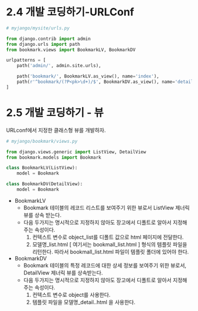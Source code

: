 # 2.4 개발 코딩하기-URLConf

```python
# myjango/mysite/urls.py

from django.contrib import admin
from django.urls import path
from bookmark.views import BookmarkLV, BookmarkDV

urlpatterns = [
    path('admin/', admin.site.urls),

	path('bookmark/', BookmarkLV.as_view(), name='index'),
	path(r'^bookmark/(?P<pk>\d+)/$', BookmarkDV.as_view(), name='detail'),
]
```



# 2.5 개발 코딩하기 - 뷰

URLconf에서 지정한 클래스형 뷰를 개발하자.

```python
# myjango/bookmark/views.py

from django.views.generic import ListView, DetailView
from bookmark.models import Bookmark

class BookmarkLV(ListView):
	model = Bookmark

class BookmarkDV(DetailView):
	model = Bookmark
```

- BookmarkLV
  - Bookmark 테이블의 레코드 리스트를 보여주기 위한 뷰로서 ListView 제너릭 뷰를 상속 받는다.
  - 다음 두가지는 명시적으로 지정하지 않아도 장고에서 디폴트로 알아서 지정해 주는 속성이다.
    1. 컨텍스트 변수로 object_list를 디폴트 값으로 html 페이지에 전달한다.
    2. 모델명_list.html [ 여기서는 bookmall_list.html ] 형식의 템플릿 파일을 리턴한다. 따라서 bookmall_list.html 파일이 템플릿 폴더에 있어야 한다.
- BookmarkDV
  - Bookmark 테이블의 특정 레코드에 대한 상세 정보를 보여주기 위한 뷰로서, DetailView 제너릭 뷰를 상속받는다.
  - 다음 두가지는 명시적으로 지정하지 않아도 장고에서 디폴트로 알아서 지정해 주는 속성이다.
    1. 컨텍스트 변수로 object를 사용한다.
    2. 템플릿 파일을 모델명_detail..html 을 사용한다.

